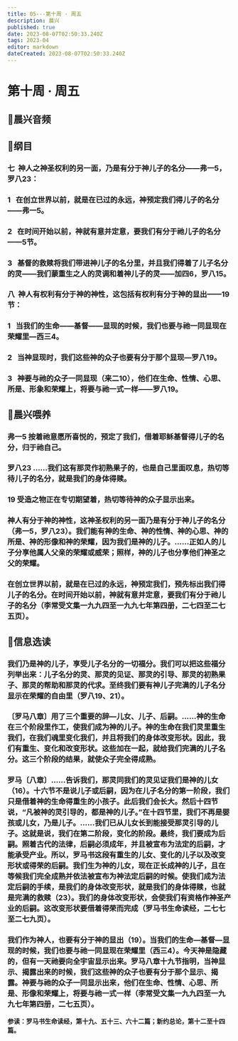 ```yaml
---
title: 05---第十周 · 周五
description: 晨兴
published: true
date: 2023-08-07T02:50:33.240Z
tags: 2023-04
editor: markdown
dateCreated: 2023-08-07T02:50:33.240Z
---
```


# 第十周 · 周五
## 🎵晨兴音频

## 📖纲目

### 七  神人之神圣权利的另一面，乃是有分于神儿子的名分——弗一5，罗八23：

### 1   在创立世界以前，就是在已过的永远，神预定我们得儿子的名分——弗一5。

### 2   在时间开始以前，神就有意并定意，要我们有分于祂儿子的名分——5节。

### 3   基督的救赎将我们带进神儿子的名分里，并且我们得着了儿子名分的灵——我们蒙重生之人的灵调和着神儿子的灵——加四6，罗八15。

### 八  神人有权利有分于神的神性，这包括有权利有分于神的显出——19节：

### 1   当我们的生命——基督——显现的时候，我们也要与祂一同显现在荣耀里—西三4。

### 2   当神显现时，我们这些神的众子也要有分于那个显现—罗八19。

### 3   神要与祂的众子一同显现（来二10），他们在生命、性情、心思、所是、形象和荣耀上，将要与祂一式一样——罗八19。

## 📖晨兴喂养

### **弗一5	按着祂意愿所喜悦的，预定了我们，借着耶稣基督得儿子的名分，归于祂自己。**

### **罗八23	……我们这有那灵作初熟果子的，也是自己里面叹息，热切等待儿子的名分，就是我们的身体得赎。**

### **19	受造之物正在专切期望着，热切等待神的众子显示出来。**

### 神人有分于神的神性，这神圣权利的另一面乃是有分于神儿子的名分（弗一5，罗八23）。我们能有神的生命、神的性情、神的心思、神的所是、神的形像和神的荣耀，因为我们是神的儿子。……正如人的儿子分享他属人父亲的荣耀或威荣；照样，神的儿子也分享他们神圣之父的荣耀。

### 在创立世界以前，就是在已过的永远，神预定我们，预先标出我们得儿子的名分。在时间开始以前，神就有意并定意，要我们有分于祂儿子的名分（李常受文集一九九四至一九九七年第四册，二七四至二七五页）。

## 📖信息选读

### 我们乃是神的儿子，享受儿子名分的一切福分。我们可以把这些福分列举出来：儿子名分的灵、那灵的见证、那灵的引导、那灵的初熟果子、那灵的帮助和那灵的代求。至终我们要有神儿子完满的儿子名分显示在荣耀的自由里（罗八19、21）。

### 〔罗马八章〕用了三个重要的辞—儿女、儿子、后嗣。……神的生命在三个阶段里作工，使我们成为神的儿子。神的生命在我们灵里重生我们，在我们魂里变化我们，并且将我们的身体改变形状。因此，我们有重生、变化和改变形状。这些加在一起，就给我们完满的儿子名分。这三个阶段的结果，就使众子完全得成熟。

### 罗马〔八章〕……告诉我们，那灵同我们的灵见证我们是神的儿女（16）。十六节不是说儿子或后嗣，因为在儿子名分的第一阶段，我们只是借着神的生命得重生的小孩子。此后我们会长大。然后十四节说，“凡被神的灵引导的，都是神的儿子。”在十四节里，我们不再是婴孩或儿女，乃是儿子。……我们已从儿女长到能接受那灵引导的儿子。这就是说，我们在第二阶段，变化的阶段。最终，我们要成为后嗣。照着古代的法律，后嗣必须成年，并且被宣布为法定的后嗣，才能承受产业。所以，罗马书这段有重生的儿女、变化的儿子以及改变形状或得荣的后嗣。我们生为神的儿女，现在正长成神的儿子，且在等候我们完全成熟并依法被宣布为神法定后嗣的时候。使我们成为法定后嗣的手续，是我们的身体改变形状，就是我们的身体得赎，也就是完满的救赎（23）。我们的身体改变形状，会使我们有资格作神圣产业的后嗣。这改变形状要借着得荣而完成（罗马书生命读经，二七七至二七九页）。

### 我们作为神人，也要有分于神的显出（19）。当我们的生命—基督—显现的时候，我们也要与祂一同显现在荣耀里（西三4）。今天神是隐藏的，但有一天祂要向全宇宙显示出来。罗马八章十九节指明，当神显示、揭露出来的时候，我们这些神的众子也要有分于那个显示、揭露。神要与祂的众子一同显示出来，他们在生命、性情、心思、所是、形像和荣耀上，将要与祂一式一样（李常受文集一九九四至一九九七年第四册，二七五页）。

**参读：罗马书生命读经，第十九、五十三、六十二篇；新约总论，第十二至十四篇。**
<!-- Google tag (gtag.js) -->
<script async src="https://www.googletagmanager.com/gtag/js?id=G-1P8709Z16T"></script>
<script>
  window.dataLayer = window.dataLayer || [];
  function gtag(){dataLayer.push(arguments);}
  gtag('js', new Date());

  gtag('config', 'G-1P8709Z16T');
</script>